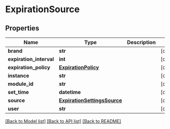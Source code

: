 # ExpirationSource

## Properties
Name | Type | Description | Notes
------------ | ------------- | ------------- | -------------
**brand** | **str** |  | [optional] 
**expiration_interval** | **int** |  | [optional] 
**expiration_policy** | [**ExpirationPolicy**](ExpirationPolicy.md) |  | [optional] 
**instance** | **str** |  | [optional] 
**module_id** | **str** |  | [optional] 
**set_time** | **datetime** |  | [optional] 
**source** | [**ExpirationSettingsSource**](ExpirationSettingsSource.md) |  | [optional] 
**user** | **str** |  | [optional] 

[[Back to Model list]](README.md#documentation-for-models) [[Back to API list]](README.md#documentation-for-api-endpoints) [[Back to README]](README.md)


